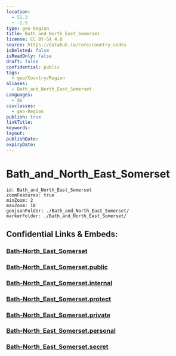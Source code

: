 ```yaml
---
location:
  - 51.3
  - -2.5
type: geo-Region
title: Bath_and_North_East_Somerset
license: CC BY-SA 4.0
source: https://datahub.io/core/country-codes
isDeleted: false
isReadOnly: false
draft: false
confidential: public
tags:
  - geo/Country/Region
aliases:
  - Bath_and_North_East_Somerset
Languages:
  - de
cssclasses:
  - geo-Region
publish: true
linkTitle:
keywords:
layout:
publishDate:
expiryDate:
---
```


# Bath_and_North_East_Somerset

```leaflet
id: Bath_and_North_East_Somerset
zoomFeatures: true 
minZoom: 2 
maxZoom: 18
geojsonFolder: ./Bath_and_North_East_Somerset/
markerFolder: ./Bath_and_North_East_Somerset/
```


## Confidential Links & Embeds: 

### [Bath-North_East_Somerset](/_Standards/Earth/Continent/Europe/Europe~North/UK/England/Regions~England/South_West_England/Bath-North_East_Somerset.md) 

### [Bath-North_East_Somerset.public](/_public/Earth/Continent/Europe/Europe~North/UK/England/Regions~England/South_West_England/Bath-North_East_Somerset.public.md) 

### [Bath-North_East_Somerset.internal](/_internal/Earth/Continent/Europe/Europe~North/UK/England/Regions~England/South_West_England/Bath-North_East_Somerset.internal.md) 

### [Bath-North_East_Somerset.protect](/_protect/Earth/Continent/Europe/Europe~North/UK/England/Regions~England/South_West_England/Bath-North_East_Somerset.protect.md) 

### [Bath-North_East_Somerset.private](/_private/Earth/Continent/Europe/Europe~North/UK/England/Regions~England/South_West_England/Bath-North_East_Somerset.private.md) 

### [Bath-North_East_Somerset.personal](/_personal/Earth/Continent/Europe/Europe~North/UK/England/Regions~England/South_West_England/Bath-North_East_Somerset.personal.md) 

### [Bath-North_East_Somerset.secret](/_secret/Earth/Continent/Europe/Europe~North/UK/England/Regions~England/South_West_England/Bath-North_East_Somerset.secret.md)

